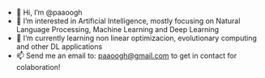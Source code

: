 - 👋 Hi, I’m @paaoogh
- 👀 I’m interested in Artificial Intelligence, mostly focusing on Natural Language Processing, Machine Learning and Deep Learning
- 🌱 I’m currently learning non linear optimizacion, evolutionary computing and other DL applications
- 📫 Send me an email to: paaoogh@gmail.com to get in contact for colaboration!
